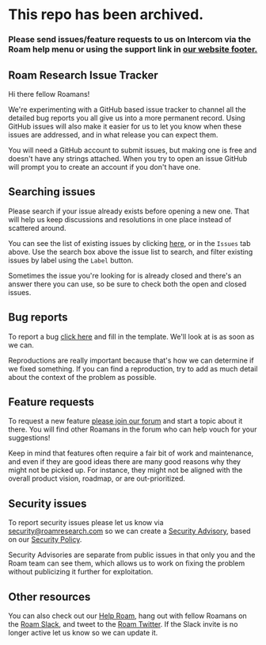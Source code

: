 # This repo has been archived. 
  ### Please send issues/feature requests to us on Intercom via the Roam help menu or using the support link in [our website footer.](http://roamresearch.com/)
## Roam Research Issue Tracker

Hi there fellow Roamans!

We're experimenting with a GitHub based issue tracker to channel all the detailed bug reports you all give us into a more permanent record. Using GitHub issues will also make it easier for us to let you know when these issues are addressed, and in what release you can expect them.

You will need a GitHub account to submit issues, but making one is free and doesn't have any strings attached. When you try to open an issue GitHub will prompt you to create an account if you don't have one.


## Searching issues

Please search if your issue already exists before opening a new one. That will help us keep discussions and resolutions in one place instead of scattered around.

You can see the list of existing issues by clicking [here](https://github.com/Roam-Research/issues/issues), or in the `Issues` tab above. Use the search box above the issue list to search, and filter existing issues by label using the `Label` button. 

Sometimes the issue you're looking for is already closed and there's an answer there you can use, so be sure to check both the open and closed issues.


## Bug reports

To report a bug [click here](https://github.com/Roam-Research/issues/issues/new?assignees=&labels=bug&template=bug_report.md&title=) and fill in the template. We'll look at is as soon as we can.

Reproductions are really important because that's how we can determine if we fixed something. If you can find a reproduction, try to add as much detail about the context of the problem as possible.


## Feature requests

To request a new feature [please join our forum](https://forum.roamresearch.com) and start a topic about it there. You will find other Roamans in the forum who can help vouch for your suggestions!

Keep in mind that features often require a fair bit of work and maintenance, and even if they are good ideas there are many good reasons why they might not be picked up. For instance, they might not be aligned with the overall product vision, roadmap, or are out-prioritized.


## Security issues

To report security issues please let us know via security@roamresearch.com so we can create a [Security Advisory](https://help.github.com/en/github/managing-security-vulnerabilities/about-github-security-advisories), based on our [Security Policy](https://github.com/Roam-Research/issues/security/policy). 

Security Advisories are separate from public issues in that only you and the Roam team can see them, which allows us to work on fixing the problem without publicizing it further for exploitation.


## Other resources

You can also check out our [Help Roam](https://roamresearch.com/#/app/help/page/1wnq-ZAAN), hang out with fellow Roamans on the [Roam Slack](https://join.slack.com/t/roamresearch/shared_invite/zt-m99ey55e-UvbM9HdX4daewvzplqU8XA), and tweet to the [Roam Twitter](https://twitter.com/RoamResearch). If the Slack invite is no longer active let us know so we can update it.
